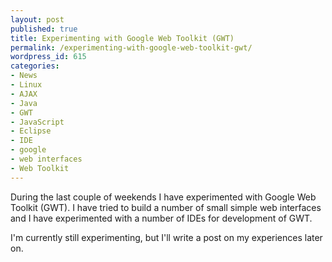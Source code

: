 ```yaml
---
layout: post
published: true
title: Experimenting with Google Web Toolkit (GWT)
permalink: /experimenting-with-google-web-toolkit-gwt/
wordpress_id: 615
categories:
- News
- Linux
- AJAX
- Java
- GWT
- JavaScript
- Eclipse
- IDE
- google
- web interfaces
- Web Toolkit
---
```




During the last couple of weekends I have experimented with Google Web Toolkit (GWT). I have tried to build a number of small simple web interfaces and I have experimented with a number of IDEs for development of GWT.

I'm currently still experimenting, but I'll write a post on my experiences later on.
